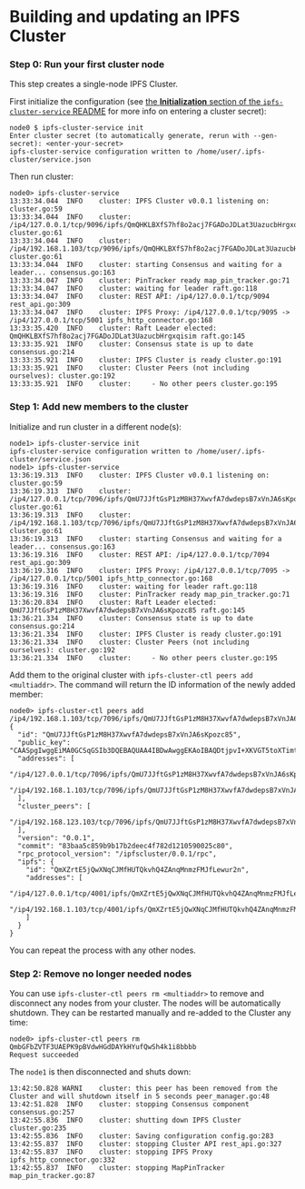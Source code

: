 # Building and updating an IPFS Cluster

### Step 0: Run your first cluster node

This step creates a single-node IPFS Cluster.

First initialize the configuration (see [the **Initialization** section of the
`ipfs-cluster-service` README](../ipfs-cluster-service/dist/README.md#initialization)
for more info on entering a cluster secret):

```
node0 $ ipfs-cluster-service init
Enter cluster secret (to automatically generate, rerun with --gen-secret): <enter-your-secret>
ipfs-cluster-service configuration written to /home/user/.ipfs-cluster/service.json
```

Then run cluster:

```
node0> ipfs-cluster-service
13:33:34.044  INFO    cluster: IPFS Cluster v0.0.1 listening on: cluster.go:59
13:33:34.044  INFO    cluster:         /ip4/127.0.0.1/tcp/9096/ipfs/QmQHKLBXfS7hf8o2acj7FGADoJDLat3UazucbHrgxqisim cluster.go:61
13:33:34.044  INFO    cluster:         /ip4/192.168.1.103/tcp/9096/ipfs/QmQHKLBXfS7hf8o2acj7FGADoJDLat3UazucbHrgxqisim cluster.go:61
13:33:34.044  INFO    cluster: starting Consensus and waiting for a leader... consensus.go:163
13:33:34.047  INFO    cluster: PinTracker ready map_pin_tracker.go:71
13:33:34.047  INFO    cluster: waiting for leader raft.go:118
13:33:34.047  INFO    cluster: REST API: /ip4/127.0.0.1/tcp/9094 rest_api.go:309
13:33:34.047  INFO    cluster: IPFS Proxy: /ip4/127.0.0.1/tcp/9095 -> /ip4/127.0.0.1/tcp/5001 ipfs_http_connector.go:168
13:33:35.420  INFO    cluster: Raft Leader elected: QmQHKLBXfS7hf8o2acj7FGADoJDLat3UazucbHrgxqisim raft.go:145
13:33:35.921  INFO    cluster: Consensus state is up to date consensus.go:214
13:33:35.921  INFO    cluster: IPFS Cluster is ready cluster.go:191
13:33:35.921  INFO    cluster: Cluster Peers (not including ourselves): cluster.go:192
13:33:35.921  INFO    cluster:     - No other peers cluster.go:195
```

### Step 1: Add new members to the cluster

Initialize and run cluster in a different node(s):

```
node1> ipfs-cluster-service init
ipfs-cluster-service configuration written to /home/user/.ipfs-cluster/service.json
node1> ipfs-cluster-service
13:36:19.313  INFO    cluster: IPFS Cluster v0.0.1 listening on: cluster.go:59
13:36:19.313  INFO    cluster:         /ip4/127.0.0.1/tcp/7096/ipfs/QmU7JJftGsP1zM8H37XwvfA7dwdepsB7xVnJA6sKpozc85 cluster.go:61
13:36:19.313  INFO    cluster:         /ip4/192.168.1.103/tcp/7096/ipfs/QmU7JJftGsP1zM8H37XwvfA7dwdepsB7xVnJA6sKpozc85 cluster.go:61
13:36:19.313  INFO    cluster: starting Consensus and waiting for a leader... consensus.go:163
13:36:19.316  INFO    cluster: REST API: /ip4/127.0.0.1/tcp/7094 rest_api.go:309
13:36:19.316  INFO    cluster: IPFS Proxy: /ip4/127.0.0.1/tcp/7095 -> /ip4/127.0.0.1/tcp/5001 ipfs_http_connector.go:168
13:36:19.316  INFO    cluster: waiting for leader raft.go:118
13:36:19.316  INFO    cluster: PinTracker ready map_pin_tracker.go:71
13:36:20.834  INFO    cluster: Raft Leader elected: QmU7JJftGsP1zM8H37XwvfA7dwdepsB7xVnJA6sKpozc85 raft.go:145
13:36:21.334  INFO    cluster: Consensus state is up to date consensus.go:214
13:36:21.334  INFO    cluster: IPFS Cluster is ready cluster.go:191
13:36:21.334  INFO    cluster: Cluster Peers (not including ourselves): cluster.go:192
13:36:21.334  INFO    cluster:     - No other peers cluster.go:195
```

Add them to the original cluster with `ipfs-cluster-ctl peers add <multiaddr>`. The command will return the ID information of the newly added member:

```
node0> ipfs-cluster-ctl peers add /ip4/192.168.1.103/tcp/7096/ipfs/QmU7JJftGsP1zM8H37XwvfA7dwdepsB7xVnJA6sKpozc85
{
  "id": "QmU7JJftGsP1zM8H37XwvfA7dwdepsB7xVnJA6sKpozc85",
  "public_key": "CAASpgIwggEiMA0GCSqGSIb3DQEBAQUAA4IBDwAwggEKAoIBAQDtjpvI+XKVGT5toXTimtWceONYsf/1bbRMxLt/fCSYJoSeJqj0HUtttCD3dcBv1M2rElIMXDhyLUpkET+AN6otr9lQnbgi0ZaKrtzphR0w6g/0EQZZaxI2scxF4NcwkwUfe5ceEmPFwax1+C00nd2BF+YEEp+VHNyWgXhCxncOGO74p0YdXBrvXkyfTiy/567L3PPX9F9x+HiutBL39CWhx9INmtvdPB2HwshodF6QbfeljdAYCekgIrCQC8mXOVeePmlWgTwoge9yQbuViZwPiKwwo1AplANXFmSv8gagfjKL7Kc0YOqcHwxBsoUskbJjfheDZJzl19iDs9EvUGk5AgMBAAE=",
  "addresses": [
    "/ip4/127.0.0.1/tcp/7096/ipfs/QmU7JJftGsP1zM8H37XwvfA7dwdepsB7xVnJA6sKpozc85",
    "/ip4/192.168.1.103/tcp/7096/ipfs/QmU7JJftGsP1zM8H37XwvfA7dwdepsB7xVnJA6sKpozc85"
  ],
  "cluster_peers": [
    "/ip4/192.168.123.103/tcp/7096/ipfs/QmU7JJftGsP1zM8H37XwvfA7dwdepsB7xVnJA6sKpozc85"
  ],
  "version": "0.0.1",
  "commit": "83baa5c859b9b17b2deec4f782d1210590025c80",
  "rpc_protocol_version": "/ipfscluster/0.0.1/rpc",
  "ipfs": {
    "id": "QmXZrtE5jQwXNqCJMfHUTQkvhQ4ZAnqMnmzFMJfLewur2n",
    "addresses": [
      "/ip4/127.0.0.1/tcp/4001/ipfs/QmXZrtE5jQwXNqCJMfHUTQkvhQ4ZAnqMnmzFMJfLewur2n",
      "/ip4/192.168.1.103/tcp/4001/ipfs/QmXZrtE5jQwXNqCJMfHUTQkvhQ4ZAnqMnmzFMJfLewur2n"
    ]
  }
}
```

You can repeat the process with any other nodes.

### Step 2: Remove no longer needed nodes

You can use `ipfs-cluster-ctl peers rm <multiaddr>` to remove and disconnect any nodes from your cluster. The nodes will be automatically
shutdown. They can be restarted manually and re-added to the Cluster any time:

```
node0> ipfs-cluster-ctl peers rm QmbGFbZVTF3UAEPK9pBVdwHGdDAYkHYufQwSh4k1i8bbbb
Request succeeded
```

The `node1` is then disconnected and shuts down:

```
13:42:50.828 WARNI    cluster: this peer has been removed from the Cluster and will shutdown itself in 5 seconds peer_manager.go:48
13:42:51.828  INFO    cluster: stopping Consensus component consensus.go:257
13:42:55.836  INFO    cluster: shutting down IPFS Cluster cluster.go:235
13:42:55.836  INFO    cluster: Saving configuration config.go:283
13:42:55.837  INFO    cluster: stopping Cluster API rest_api.go:327
13:42:55.837  INFO    cluster: stopping IPFS Proxy ipfs_http_connector.go:332
13:42:55.837  INFO    cluster: stopping MapPinTracker map_pin_tracker.go:87
```
